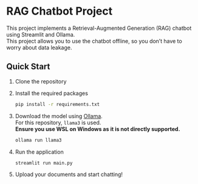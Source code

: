 # RAG Chatbot Project

This project implements a Retrieval-Augmented Generation (RAG) chatbot using Streamlit and Ollama. 
<br>This project allows you to use the chatbot offline, so you don’t have to worry about data leakage.

## Quick Start

1. Clone the repository

2. Install the required packages

    ```sh
    pip install -r requirements.txt
    ```

3. Download the model using [Ollama](https://ollama.com/library). <br>For this repository, `llama3` is used. 
    <br>**Ensure you use WSL on Windows as it is not directly supported.** 

    ```sh
    ollama run llama3
    ```

4. Run the application

    ```sh
    streamlit run main.py
    ```

5. Upload your documents and start chatting!
